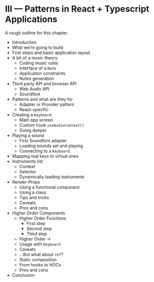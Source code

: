 # III — Patterns in React + Typescript Applications

A rough outline for this chapter.

- Introduction
- What we’re going to build
- First steps and basic application layout
- A bit of a music theory
  - Coding music rules
  - Interface of a `Note`
  - Application constraints
  - Notes generation
- Third party API and browser API
  - Web Audio API
  - Soundfont
- Patterns and what are they for
  - Adapter or Provider pattern
  - React-specific
- Creating a `Keyboard`
  - Main app screen
  - Custom hook `useAudioContext()`
  - Going deeper
- Playing a sound
  - First Soundfont adapter
  - Loading sounds set and playing
  - Connecting to a `Keyboard`
- Mapping real keys to virtual ones
- Instruments list
  - Context
  - Selector
  - Dynamically loading instruments
- Render-Props
  - Using a functional component
  - Using a class
  - Tips and tricks
  - Caveats
  - Pros and cons
- Higher Order Components
  - Higher Order Functions
    - First step
    - Second step
    - Third step
  - Higher Order →
  - Usage with `Keyboard`
  - Caveats
  - ...But what about `ref`?
  - Static composition
  - From hooks to HOCs
  - Pros and cons
- Conclusion
